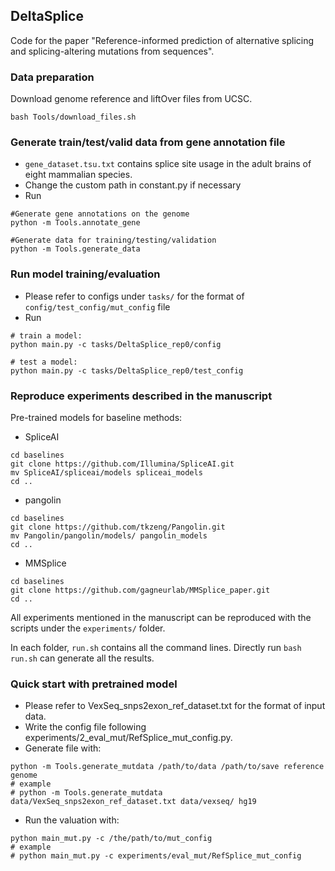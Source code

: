 ## DeltaSplice
Code for the paper "Reference-informed prediction of alternative splicing and splicing-altering mutations from sequences". 

### Data preparation

Download genome reference and liftOver files from UCSC.
>>>
    bash Tools/download_files.sh
>>>

### Generate train/test/valid data from gene annotation file

- `gene_dataset.tsu.txt` contains splice site usage in the adult brains of eight mammalian species.
- Change the custom path in constant.py if necessary
- Run
>>>
    #Generate gene annotations on the genome
    python -m Tools.annotate_gene

    #Generate data for training/testing/validation
    python -m Tools.generate_data
>>>

### Run model training/evaluation

- Please refer to configs under `tasks/` for the format of `config/test_config/mut_config` file
- Run
>>>
    # train a model: 
    python main.py -c tasks/DeltaSplice_rep0/config

    # test a model: 
    python main.py -c tasks/DeltaSplice_rep0/test_config
>>>


### Reproduce experiments described in the manuscript

Pre-trained models for baseline methods:

- SpliceAI
>>>
    cd baselines
    git clone https://github.com/Illumina/SpliceAI.git
    mv SpliceAI/spliceai/models spliceai_models
    cd ..
>>>

- pangolin
>>>
    cd baselines
    git clone https://github.com/tkzeng/Pangolin.git
    mv Pangolin/pangolin/models/ pangolin_models
    cd ..
>>>

- MMSplice 
>>>
    cd baselines
    git clone https://github.com/gagneurlab/MMSplice_paper.git
    cd ..
>>>


All experiments mentioned in the manuscript can be reproduced with the scripts under the `experiments/` folder.

In each folder, `run.sh` contains all the command lines. Directly run `bash run.sh` can generate all the results.

### Quick start with pretrained model
- Please refer to VexSeq_snps2exon_ref_dataset.txt for the format of input data.
- Write the config file following experiments/2_eval_mut/RefSplice_mut_config.py.
- Generate file with:

>>>
    python -m Tools.generate_mutdata /path/to/data /path/to/save reference genome
    # example
    # python -m Tools.generate_mutdata data/VexSeq_snps2exon_ref_dataset.txt data/vexseq/ hg19 
>>>

- Run the valuation with:
>>>
    python main_mut.py -c /the/path/to/mut_config
    # example
    # python main_mut.py -c experiments/eval_mut/RefSplice_mut_config
>>>
